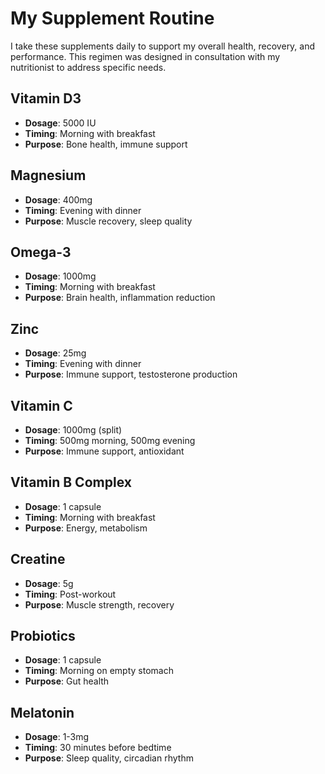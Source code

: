 # My Supplement Routine

I take these supplements daily to support my overall health, recovery, and performance. This regimen was designed in consultation with my nutritionist to address specific needs.

## Vitamin D3
- **Dosage**: 5000 IU
- **Timing**: Morning with breakfast
- **Purpose**: Bone health, immune support

## Magnesium
- **Dosage**: 400mg
- **Timing**: Evening with dinner
- **Purpose**: Muscle recovery, sleep quality

## Omega-3
- **Dosage**: 1000mg
- **Timing**: Morning with breakfast
- **Purpose**: Brain health, inflammation reduction

## Zinc
- **Dosage**: 25mg
- **Timing**: Evening with dinner
- **Purpose**: Immune support, testosterone production

## Vitamin C
- **Dosage**: 1000mg (split)
- **Timing**: 500mg morning, 500mg evening
- **Purpose**: Immune support, antioxidant

## Vitamin B Complex
- **Dosage**: 1 capsule
- **Timing**: Morning with breakfast
- **Purpose**: Energy, metabolism

## Creatine
- **Dosage**: 5g
- **Timing**: Post-workout
- **Purpose**: Muscle strength, recovery

## Probiotics
- **Dosage**: 1 capsule
- **Timing**: Morning on empty stomach
- **Purpose**: Gut health

## Melatonin
- **Dosage**: 1-3mg
- **Timing**: 30 minutes before bedtime
- **Purpose**: Sleep quality, circadian rhythm